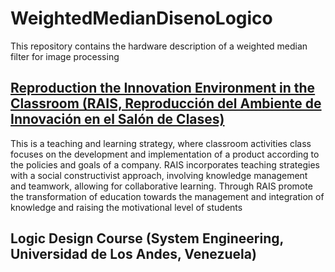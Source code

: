 # WeightedMedianDisenoLogico

This repository contains the hardware description of a weighted median filter for image processing

## [Reproduction the Innovation Environment in the Classroom (RAIS, Reproducción del Ambiente de Innovación en el Salón de Clases)](http://erevistas.saber.ula.ve/index.php/cienciaeingenieria/article/view/3242)


This is a teaching and learning strategy, where classroom activities class focuses on the development and implementation of a product according to the policies and goals of a company. RAIS incorporates teaching strategies with a social constructivist approach, involving knowledge management and teamwork, allowing for collaborative learning. Through RAIS promote the transformation of education towards the management and integration of knowledge and raising the motivational level of students

## Logic Design Course (System Engineering, Universidad de Los Andes, Venezuela)

